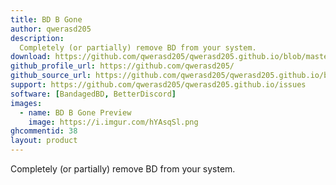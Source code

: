 ```yaml
---
title: BD B Gone
author: qwerasd205
description:
  Completely (or partially) remove BD from your system.
download: https://github.com/qwerasd205/qwerasd205.github.io/blob/master/BDBGone.plugin.js
github_profile_url: https://github.com/qwerasd205/
github_source_url: https://github.com/qwerasd205/qwerasd205.github.io/blob/master/BDBGone.plugin.js
support: https://github.com/qwerasd205/qwerasd205.github.io/issues
software: [BandagedBD, BetterDiscord]
images:
  - name: BD B Gone Preview
    image: https://i.imgur.com/hYAsqSl.png
ghcommentid: 38
layout: product
---
```

Completely (or partially) remove BD from your system.